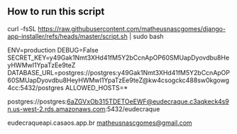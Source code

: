 ## How to run this script

curl -fsSL https://raw.githubusercontent.com/matheusnascgomes/django-app-installer/refs/heads/master/script.sh | sudo bash

ENV=production
DEBUG=False
SECRET_KEY=y49Gak1Nmt3XHd41fM5Y2bCcnApOP60SMUapDyovdbu8HeyHWMwI1YpaTzEe9teZ
DATABASE_URL=postgres://postgres:y49Gak1Nmt3XHd41fM5Y2bCcnApOP60SMUapDyovdbu8HeyHWMwI1YpaTzEe9teZ@kw4csogckc488sw0kgowg4cc:5432/postgres
ALLOWED_HOSTS=\*

postgres://postgres:6aZGVxOb315TDETOeEWF@eudecraque.c3aqkeck4s9n.us-west-2.rds.amazonaws.com:5432/eudecraque

eudecraqueapi.casaos.app.br
matheusnascgomes@gmail.com
